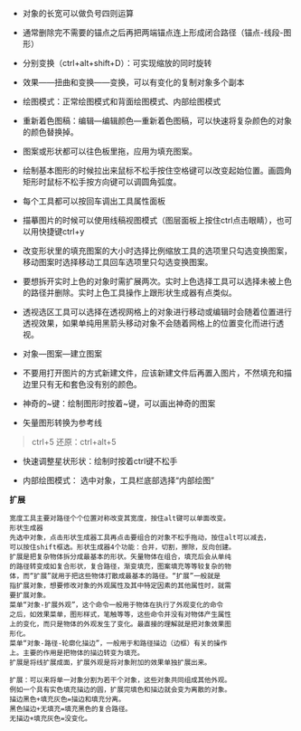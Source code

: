 - 对象的长宽可以做负号四则运算

- 通常删除完不需要的锚点之后再把两端锚点连上形成闭合路径（锚点-线段-图形）

- 分别变换（ctrl+alt+shift+D）：可实现缩放的同时旋转

- 效果——扭曲和变换——变换，可以有变化的复制对象多个副本

- 绘图模式：正常绘图模式和背面绘图模式、内部绘图模式

- 重新着色图稿：编辑—编辑颜色—重新着色图稿，可以快速将复杂颜色的对象的颜色替换掉。

- 图案或形状都可以往色板里拖，应用为填充图案。

- 绘制基本图形的时候拉出来鼠标不松手按住空格键可以改变起始位置。画圆角矩形时鼠标不松手按方向键可以调圆角弧度。

- 每个工具都可以按回车调出工具属性面板

- 描摹图片的时候可以使用线稿视图模式（图层面板上按住ctrl点击眼睛），也可以用快捷键ctrl+y

- 改变形状里的填充图案的大小时选择比例缩放工具的选项里只勾选变换图案，移动图案时选择移动工具回车选项里只勾选变换图案。

- 要想拆开实时上色的对象时需扩展两次。实时上色选择工具可以选择未被上色的路径并删除。实时上色工具操作上跟形状生成器有点类似。

- 透视选区工具可以选择在透视网格上的对象进行移动或编辑时会随着位置进行透视效果，如果单纯用黑箭头移动对象不会随着网格上的位置变化而进行透视。

- 对象—图案—建立图案

- 不要用打开图片的方式新建文件，应该新建文件后再置入图片，不然填充和描边里只有无和套色没有别的颜色。 

- 神奇的~键：绘制图形时按着~键，可以画出神奇的图案

- 矢量图形转换为参考线 
> ctrl+5
> 还原：ctrl+alt+5

- 快速调整星状形状：绘制时按着ctrl键不松手

- 内部绘图模式： 选中对象，工具栏底部选择“内部绘图”

**扩展**

```
宽度工具主要对路径个个位置对称改变其宽度，按住alt键可以单面改变。
形状生成器
先选中对象，点击形状生成器工具再点击要组合的对象不松手拖动，按住alt可以减去，
可以按住shift框选。形状生成器4个功能：合并，切割，擦除，反向创建。
扩展是把复杂物体拆分成最基本的形状。矢量物体在组合，填充后会从单纯
的路径转变成如复合形状，复合路径，渐变填充，图案填充等等较复杂的物
体，而“扩展”就用于把这些物体打散成最基本的路径。“扩展”一般就是
指扩展对象，想要修改对象的外观属性及其中特定因素的其他属性时，就需
要扩展对象。
菜单“对象-扩展外观”，这个命令一般用于物体在执行了外观变化的命令
之后，如效果菜单，图形样式，笔触等等，这些命令并没有对物体产生属性
上的变化，而只是物体的外观发生了变化。最直接的理解就是把对象效果图
形化。
菜单“对象-路径-轮廓化描边”，一般用于和路径描边（边框）有关的操作
上。主要的作用是把物体的描边转变为填充。
扩展是将线扩展成面，扩展外观是将对象附加的效果单独扩展出来。
```

```
扩展：可以来将单一对象分割为若干个对象，这些对象共同组成其他外观。
例如一个具有实色填充描边的圆，扩展完填色和描边就会变为离散的对象。
描边黑色+填充灰色=描边和填充分离。
黑色描边+无填充=填充黑色的复合路径。
无描边+填充灰色=没变化。
```

